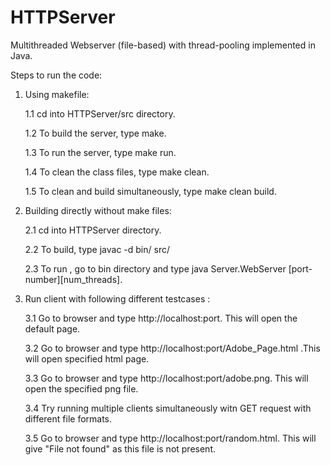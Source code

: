 # HTTPServer
Multithreaded Webserver (file-based) with thread-pooling implemented in Java.

Steps to run the code:
1. Using makefile:

   1.1 cd into HTTPServer/src directory.

   1.2 To build the server, type make.
   
   1.3 To run the server, type make run.
   
   1.4 To clean the class files, type make clean.
   
   1.5 To clean and build simultaneously, type make clean build.

2. Building directly without make files:
   
   2.1 cd into HTTPServer directory.
   
   2.2 To build, type javac -d bin/ src/
   
   2.3 To run , go to bin directory and type java Server.WebServer [port-number][num_threads].


3. Run client with following different testcases :
   
   3.1 Go to browser and type http://localhost:port. This will open the default page.
   
   3.2 Go to browser and type http://localhost:port/Adobe_Page.html .This will open specified html page.
   
   3.3 Go to browser and type http://localhost:port/adobe.png. This will open the specified png file.
   
   3.4 Try running multiple clients simultaneously witn GET request with different file formats.
   
   3.5 Go to browser and type http://localhost:port/random.html. This will give "File not found" as this file is not present.
